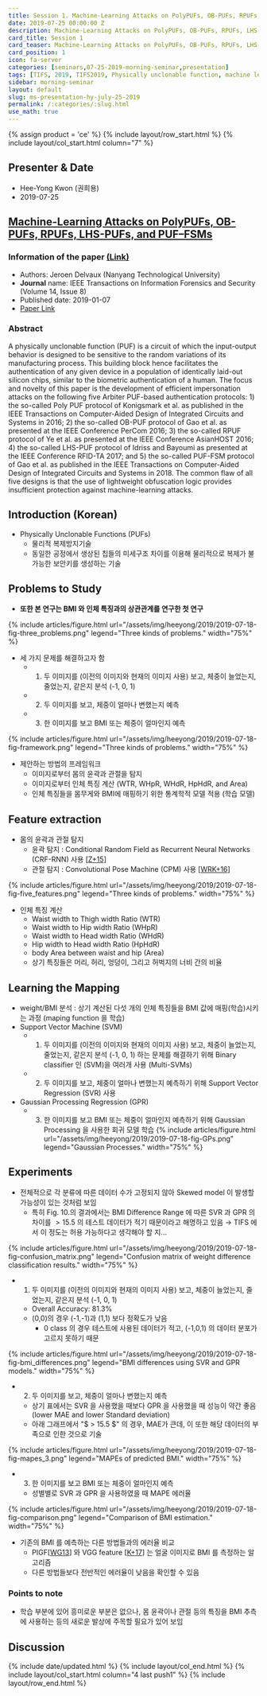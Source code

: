 ```yaml
---
title: Session 1. Machine-Learning Attacks on PolyPUFs, OB-PUFs, RPUFs, LHS-PUFs, and PUF–FSMs
date: 2019-07-25 00:00:00 Z
description: Machine-Learning Attacks on PolyPUFs, OB-PUFs, RPUFs, LHS-PUFs, and PUF–FSMs
card_title: Session 1
card_teaser: Machine-Learning Attacks on PolyPUFs, OB-PUFs, RPUFs, LHS-PUFs, and PUF–FSMs
card_position: 1
icon: fa-server
categories: [seminars,07-25-2019-morning-seminar,presentation]
tags: [TIFS, 2019, TIFS2019, Physically unclonable function, machine learning, entity authentication]
sidebar: morning-seminar
layout: default
slug: ms-presentation-hy-july-25-2019
permalink: /:categories/:slug.html
use_math: true
---
```

<!-- []: <> "" -->

{% assign product = 'ce' %}
{% include layout/row_start.html %}
{% include layout/col_start.html column="7" %}

## Presenter & Date
+ Hee-Yong Kwon (권희용)
+ 2019-07-25

## [Machine-Learning Attacks on PolyPUFs, OB-PUFs, RPUFs, LHS-PUFs, and PUF–FSMs](https://inhaucs.github.io/seminars/07-25-2019-morning-seminar/presentation/ms-presentation-hy-july-25-2019.html)

### Information of the paper [(Link)](https://ieeexplore.ieee.org/document/8603753)
+ Authors: Jeroen Delvaux (Nanyang Technological University)
+ **Journal** name: IEEE Transactions on Information Forensics and Security (Volume 14, Issue 8)
+ Published date: 2019-01-07
+ [Paper Link](https://ieeexplore.ieee.org/stamp/stamp.jsp?tp=&arnumber=8603753)


### Abstract
A physically unclonable function (PUF) is a circuit of which the input-output behavior is designed to be sensitive to the random variations of its manufacturing process. This building block hence facilitates the authentication of any given device in a population of identically laid-out silicon chips, similar to the biometric authentication of a human. The focus and novelty of this paper is the development of efficient impersonation attacks on the following five Arbiter PUF-based authentication protocols: 1) the so-called Poly PUF protocol of Konigsmark et al. as published in the IEEE Transactions on Computer-Aided Design of Integrated Circuits and Systems in 2016; 2) the so-called OB-PUF protocol of Gao et al. as presented at the IEEE Conference PerCom 2016; 3) the so-called RPUF protocol of Ye et al. as presented at the IEEE Conference AsianHOST 2016; 4) the so-called LHS-PUF protocol of Idriss and Bayoumi as presented at the IEEE Conference RFID-TA 2017; and 5) the so-called PUF-FSM protocol of Gao et al. as published in the IEEE Transactions on Computer-Aided Design of Integrated Circuits and Systems in 2018. The common flaw of all five designs is that the use of lightweight obfuscation logic provides insufficient protection against machine-learning attacks.


## Introduction (Korean)
+ Physically Unclonable Functions (PUFs)
  + 물리적 복제방지기술
  + 동일한 공정에서 생상된 칩들의 미세구조 차이를 이용해 물리적으로 복제가 불가능한 보안키를 생성하는 기술


















## Problems to Study
+ **또한 본 연구는 BMI 와 인체 특징과의 상관관계를 연구한 첫 연구**

{% include articles/figure.html url="/assets/img/heeyong/2019/2019-07-18-fig-three_problems.png" legend="Three kinds of problems." width="75%" %}

+ 세 가지 문제를 해결하고자 함
  + 1) 두 이미지를 (이전의 이미지와 현재의 이미지 사용) 보고, 체중이 늘었는지, 줄었는지, 같은지 분석 (-1, 0, 1)
  + 2) 두 이미지를 보고, 체중이 얼마나 변했는지 예측
  + 3) 한 이미지를 보고 BMI 또는 체중이 얼마인지 예측

{% include articles/figure.html url="/assets/img/heeyong/2019/2019-07-18-fig-framework.png" legend="Three kinds of problems." width="75%" %}

+ 제안하는 방법의 프레임워크
  + 이미지로부터 몸의 윤곽과 관절을 탐지
  + 이미지로부터 인체 특징 계산 (WTR, WHpR, WHdR, HpHdR, and Area)
  + 인체 특징들을 몸무게와 BMI에 매핑하기 위한 통계학적 모델 적용 (학습 모델)


## Feature extraction
+ 몸의 윤곽과 관절 탐지
  + 윤곽 탐지 : Conditional Random Field as Recurrent Neural Networks (CRF-RNN) 사용 [[Z+15]]
  + 관절 탐지 : Convolutional Pose Machine (CPM) 사용 [[WRK+16]]

{% include articles/figure.html url="/assets/img/heeyong/2019/2019-07-18-fig-five_features.png" legend="Three kinds of problems." width="75%" %}

+ 인체 특징 계산
  + Waist width to Thigh width Ratio (WTR)
  + Waist width to Hip width Ratio (WHpR)
  + Waist width to Head width Ratio (WHdR)
  + Hip width to Head width Ratio (HpHdR)
  + body Area between waist and hip (Area)
  + 상기 특징들은 머리, 허리, 엉덩이, 그리고 허벅지의 너비 간의 비율


[Z+15]: <https://www.cv-foundation.org/openaccess/content_iccv_2015/html/Zheng_Conditional_Random_Fields_ICCV_2015_paper.html> "S. Zheng et al., “Conditional random fields as recurrent neural networks,” in Proc. IEEE Int. Conf. Comput. Vis. Pattern Recognit., Jun. 2015, pp. 1529–1537."
[WRK+16]: <https://www.cv-foundation.org/openaccess/content_cvpr_2016/html/Wei_Convolutional_Pose_Machines_CVPR_2016_paper.html> "S.-E. Wei, V. Ramakrishna, T. Kanade, and Y. Sheikh, “Convolutional pose machines,” in Proc. IEEE Conf. Comput. Vis. Pattern Recognit., Jun. 2016, pp. 4724–4732."


## Learning the Mapping
+ weight/BMI 분석 : 상기 계산된 다섯 개의 인체 특징들을 BMI 값에 매핑(학습)시키는 과정 (maping function 을 학습)
+ Support Vector Machine (SVM)
  + 1) 두 이미지를 (이전의 이미지와 현재의 이미지 사용) 보고, 체중이 늘었는지, 줄었는지, 같은지 분석 (-1, 0, 1) 하는 문제를 해결하기 위해 Binary classifier 인 (SVM)을 여러개 사용 (Multi-SVMs)
  + 2) 두 이미지를 보고, 체중이 얼마나 변했는지 예측하기 위해 Support Vector Regression (SVR) 사용
+ Gaussian Processing Regression (GPR)
  + 3) 한 이미지를 보고 BMI 또는 체중이 얼마인지 예측하기 위해 Gaussian Processing 을 사용한 회귀 모델 학습
{% include articles/figure.html url="/assets/img/heeyong/2019/2019-07-18-fig-GPs.png" legend="Gaussian Processes." width="75%" %}


## Experiments
+ 전체적으로 각 분류에 따른 데이터 수가 고정되지 않아 Skewed model 이 발생할 가능성이 있는 것처럼 보임
  + 특히 Fig. 10.의 결과에서는 BMI Difference Range 에 따른 SVR 과 GPR 의 차이를 $> 15.5$ 의 테스트 데이터가 적기 때문이라고 해명하고 있음 $\rightarrow$ TIFS 에서 이 정도는 허용 가능하다고 생각해야 할 지...

{% include articles/figure.html url="/assets/img/heeyong/2019/2019-07-18-fig-confusion_matrix.png" legend="Confusion matrix of weight difference classification results." width="75%" %}

+ 1) 두 이미지를 (이전의 이미지와 현재의 이미지 사용) 보고, 체중이 늘었는지, 줄었는지, 같은지 분석 (-1, 0, 1)
  + Overall Accuracy: 81.3%
  + (0,0)의 경우 (-1,-1)과 (1,1) 보다 정확도가 낮음
    + 0 class 의 경우 테스트에 사용된 데이터가 적고, (-1,0,1) 의 데이터 분포가 고르지 못하기 때문

{% include articles/figure.html url="/assets/img/heeyong/2019/2019-07-18-fig-bmi_differences.png" legend="BMI differences using SVR and GPR models." width="75%" %}

+ 2) 두 이미지를 보고, 체중이 얼마나 변했는지 예측
  + 상기 표에서는 SVR 을 사용했을 때보다 GPR 을 사용했을 때 성능이 약간 좋음 (lower MAE and lower Standard deviation)
  + 아래 그래프에서 "$ > 15.5 $" 의 경우, MAE가 큰데, 이 또한 해당 데이터의 부족으로 인한 것으로 기술

{% include articles/figure.html url="/assets/img/heeyong/2019/2019-07-18-fig-mapes_3.png" legend="MAPEs of predicted BMI." width="75%" %}

+ 3) 한 이미지를 보고 BMI 또는 체중이 얼마인지 예측
  + 성별별로 SVR 과 GPR 을 사용하였을 때 MAPE 에러율

{% include articles/figure.html url="/assets/img/heeyong/2019/2019-07-18-fig-comparison.png" legend="Comparison of BMI estimation." width="75%" %}

+ 기존의 BMI 를 예측하는 다른 방법들과의 에러율 비교
  + PIGF[[WG13]] 와 VGG feature [[K+17]] 는 얼굴 이미지로 BMI 를 측정하는 알고리즘
  + 다른 방법들보다 전반적인 에러율이 낮음을 확인할 수 있음

[WG13]: <https://www.sciencedirect.com/science/article/pii/S0262885613000462> "L. Wen and G. Guo, “A computational approach to body mass index prediction from face images,” Image Vis. Comput., vol. 31, no. 5, pp. 392–400, 2013."
[K+17]: <https://arxiv.org/abs/1703.03156> "E. Kocabey et al.. (Mar. 9, 2017). “Face-to-BMI: Using computer vision to infer body mass index on social media.”"


### Points to note
+ 학습 부분에 있어 흥미로운 부분은 없으나, 몸 윤곽이나 관절 등의 특징을 BMI 추측에 사용하는 등의 새로운 발상에 주목할 필요가 있어 보임


## Discussion


{% include date/updated.html %}
{% include layout/col_end.html %}
{% include layout/col_start.html column="4 last push1" %}
{% include layout/row_end.html %}
